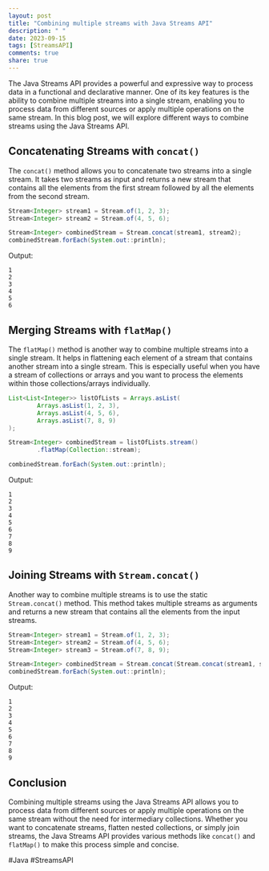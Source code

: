 ```yaml
---
layout: post
title: "Combining multiple streams with Java Streams API"
description: " "
date: 2023-09-15
tags: [StreamsAPI]
comments: true
share: true
---
```


The Java Streams API provides a powerful and expressive way to process data in a functional and declarative manner. One of its key features is the ability to combine multiple streams into a single stream, enabling you to process data from different sources or apply multiple operations on the same stream. In this blog post, we will explore different ways to combine streams using the Java Streams API.

## Concatenating Streams with `concat()`

The `concat()` method allows you to concatenate two streams into a single stream. It takes two streams as input and returns a new stream that contains all the elements from the first stream followed by all the elements from the second stream.

```java
Stream<Integer> stream1 = Stream.of(1, 2, 3);
Stream<Integer> stream2 = Stream.of(4, 5, 6);

Stream<Integer> combinedStream = Stream.concat(stream1, stream2);
combinedStream.forEach(System.out::println);
```

Output:
```
1
2
3
4
5
6
```

## Merging Streams with `flatMap()`

The `flatMap()` method is another way to combine multiple streams into a single stream. It helps in flattening each element of a stream that contains another stream into a single stream. This is especially useful when you have a stream of collections or arrays and you want to process the elements within those collections/arrays individually.

```java
List<List<Integer>> listOfLists = Arrays.asList(
        Arrays.asList(1, 2, 3),
        Arrays.asList(4, 5, 6),
        Arrays.asList(7, 8, 9)
);

Stream<Integer> combinedStream = listOfLists.stream()
        .flatMap(Collection::stream);

combinedStream.forEach(System.out::println);
```

Output:
```
1
2
3
4
5
6
7
8
9
```

## Joining Streams with `Stream.concat()`

Another way to combine multiple streams is to use the static `Stream.concat()` method. This method takes multiple streams as arguments and returns a new stream that contains all the elements from the input streams.

```java
Stream<Integer> stream1 = Stream.of(1, 2, 3);
Stream<Integer> stream2 = Stream.of(4, 5, 6);
Stream<Integer> stream3 = Stream.of(7, 8, 9);

Stream<Integer> combinedStream = Stream.concat(Stream.concat(stream1, stream2), stream3);
combinedStream.forEach(System.out::println);
```

Output:
```
1
2
3
4
5
6
7
8
9
```

## Conclusion

Combining multiple streams using the Java Streams API allows you to process data from different sources or apply multiple operations on the same stream without the need for intermediary collections. Whether you want to concatenate streams, flatten nested collections, or simply join streams, the Java Streams API provides various methods like `concat()` and `flatMap()` to make this process simple and concise.

#Java #StreamsAPI